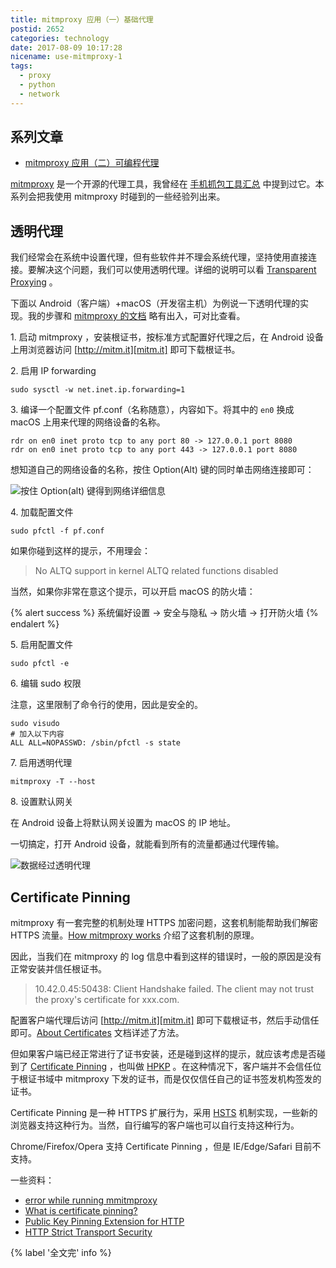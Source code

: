 ```yaml
---
title: mitmproxy 应用（一）基础代理
postid: 2652
categories: technology
date: 2017-08-09 10:17:28
nicename: use-mitmproxy-1
tags:
  - proxy
  - python
  - network
---
```


## 系列文章

- [mitmproxy 应用（二）可编程代理][two]


[mitmproxy][1] 是一个开源的代理工具，我曾经在 [手机抓包工具汇总][2] 中提到过它。本系列会把我使用 mitmproxy 时碰到的一些经验列出来。

## 透明代理

我们经常会在系统中设置代理，但有些软件并不理会系统代理，坚持使用直接连接。要解决这个问题，我们可以使用透明代理。详细的说明可以看 [Transparent Proxying][3] 。

下面以 Android（客户端）+macOS（开发宿主机）为例说一下透明代理的实现。我的步骤和 [mitmproxy 的文档][4] 略有出入，可对比查看。 <!--more-->

1\. 启动 mitmproxy ，安装根证书，按标准方式配置好代理之后，在 Android 设备上用浏览器访问 [http://mitm.it][mitm.it] 即可下载根证书。

2\. 启用 IP forwarding

```
sudo sysctl -w net.inet.ip.forwarding=1
```

3\. 编译一个配置文件 pf.conf（名称随意），内容如下。将其中的 `en0` 换成 macOS 上用来代理的网络设备的名称。

```
rdr on en0 inet proto tcp to any port 80 -> 127.0.0.1 port 8080
rdr on en0 inet proto tcp to any port 443 -> 127.0.0.1 port 8080
```

想知道自己的网络设备的名称，按住 Option(Alt) 键的同时单击网络连接即可：

![按住 Option(alt) 键得到网络详细信息][en0]

4\. 加载配置文件

```
sudo pfctl -f pf.conf
```

如果你碰到这样的提示，不用理会：

> No ALTQ support in kernel
> ALTQ related functions disabled

当然，如果你非常在意这个提示，可以开启 macOS 的防火墙：

{% alert success %}
系统偏好设置 -> 安全与隐私 -> 防火墙 -> 打开防火墙
{% endalert %}

5\. 启用配置文件

```
sudo pfctl -e
```

6\. 编辑 sudo 权限

注意，这里限制了命令行的使用，因此是安全的。

```
sudo visudo
# 加入以下内容
ALL ALL=NOPASSWD: /sbin/pfctl -s state
```

7\. 启用透明代理

```
mitmproxy -T --host
```

8\. 设置默认网关

在 Android 设备上将默认网关设置为 macOS 的 IP 地址。

一切搞定，打开 Android 设备，就能看到所有的流量都通过代理传输。

![数据经过透明代理][mitmtrans]

## Certificate Pinning

mitmproxy 有一套完整的机制处理 HTTPS 加密问题，这套机制能帮助我们解密 HTTPS 流量。[How mitmproxy works][howmitm] 介绍了这套机制的原理。

因此，当我们在 mitmproxy 的 log 信息中看到这样的错误时，一般的原因是没有正常安装并信任根证书。

> 10.42.0.45:50438: Client Handshake failed. The client may not trust the proxy's certificate for xxx.com.

配置客户端代理后访问 [http://mitm.it][mitm.it] 即可下载根证书，然后手动信任即可。[About Certificates][cert] 文档详述了方法。

但如果客户端已经正常进行了证书安装，还是碰到这样的提示，就应该考虑是否碰到了 [Certificate Pinning][hpkp] ，也叫做 [HPKP][hpkp] 。在这种情况下，客户端并不会信任位于根证书域中 mitmproxy 下发的证书，而是仅仅信任自己的证书签发机构签发的证书。

Certificate Pinning 是一种 HTTPS 扩展行为，采用 [HSTS][hsts] 机制实现，一些新的浏览器支持这种行为。当然，自行编写的客户端也可以自行支持这种行为。

Chrome/Firefox/Opera 支持 Certificate Pinning ，但是 IE/Edge/Safari 目前不支持。

一些资料：

- [error while running mmitmproxy](https://github.com/mitmproxy/mitmproxy/issues/864)
- [What is certificate pinning?](https://security.stackexchange.com/a/29990)
- [Public Key Pinning Extension for HTTP](https://tools.ietf.org/html/rfc7469)
- [HTTP Strict Transport Security][hsts]

{% label '全文完' info %}

[1]: https://mitmproxy.org/
[2]: https://blog.zengrong.net/post/2646.html
[3]: http://docs.mitmproxy.org/en/stable/transparent.html
[4]: http://docs.mitmproxy.org/en/stable/transparent/osx.html
[two]: https://blog.zengrong.net/post/2653.html
[mitm.it]: http://mitm.it
[en0]: /uploads/2017/08/neten0.png
[mitmtrans]: /uploads/2017/08/mitmtrans.png
[howmitm]: http://docs.mitmproxy.org/en/stable/howmitmproxy.html#explicit-https
[cert]: http://docs.mitmproxy.org/en/stable/certinstall.html#quick-setup
[hpkp]: https://en.wikipedia.org/wiki/HTTP_Public_Key_Pinning
[hsts]: https://en.wikipedia.org/wiki/HTTP_Strict_Transport_Security
